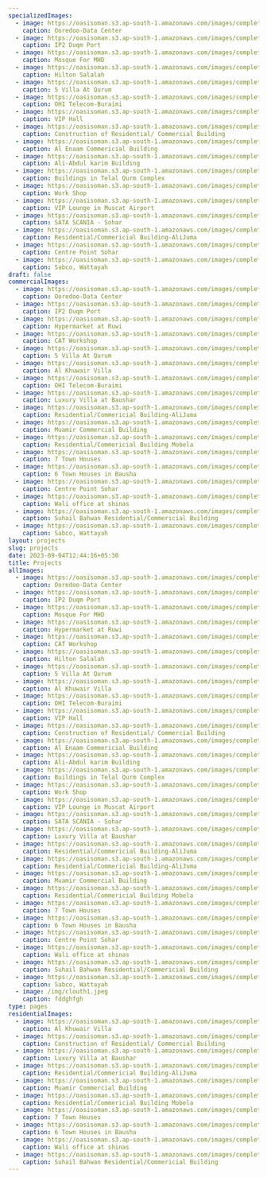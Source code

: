 ```yaml
---
specializedImages:
  - image: https://oasisoman.s3.ap-south-1.amazonaws.com/images/completed1.jpg
    caption: Ooredoo-Data Center
  - image: https://oasisoman.s3.ap-south-1.amazonaws.com/images/completed2.jpg
    caption: IP2 Duqm Port
  - image: https://oasisoman.s3.ap-south-1.amazonaws.com/images/completed3.jpeg
    caption: Mosque For MHD
  - image: https://oasisoman.s3.ap-south-1.amazonaws.com/images/completed6.jpg
    caption: Hilton Salalah
  - image: https://oasisoman.s3.ap-south-1.amazonaws.com/images/completed7.jpg
    caption: 5 Villa At Qurum
  - image: https://oasisoman.s3.ap-south-1.amazonaws.com/images/completed9.jpg
    caption: OHI Telecom-Buraimi
  - image: https://oasisoman.s3.ap-south-1.amazonaws.com/images/completed10.jpg
    caption: VIP Hall
  - image: https://oasisoman.s3.ap-south-1.amazonaws.com/images/completed11.jpg
    caption: Construction of Residential/ Commercial Building
  - image: https://oasisoman.s3.ap-south-1.amazonaws.com/images/completed12.jpg
    caption: Al Enaam Commericial Building
  - image: https://oasisoman.s3.ap-south-1.amazonaws.com/images/completed13.jpg
    caption: Ali-Abdul karim Building
  - image: https://oasisoman.s3.ap-south-1.amazonaws.com/images/completed14.jpg
    caption: Buildings in Telal Qurm Complex
  - image: https://oasisoman.s3.ap-south-1.amazonaws.com/images/completed15.jpg
    caption: Work Shop
  - image: https://oasisoman.s3.ap-south-1.amazonaws.com/images/completed16.jpg
    caption: VIP Lounge in Muscat Airport
  - image: https://oasisoman.s3.ap-south-1.amazonaws.com/images/completed17.jpg
    caption: SATA SCANIA - Sohar
  - image: https://oasisoman.s3.ap-south-1.amazonaws.com/images/completed20.jpg
    caption: Residential/Commericial Building-AliJuma
  - image: https://oasisoman.s3.ap-south-1.amazonaws.com/images/completed26.jpg
    caption: Centre Point Sohar
  - image: https://oasisoman.s3.ap-south-1.amazonaws.com/images/completed29.jpg
    caption: Sabco, Wattayah
draft: false
commercialImages:
  - image: https://oasisoman.s3.ap-south-1.amazonaws.com/images/completed1.jpg
    caption: Ooredoo-Data Center
  - image: https://oasisoman.s3.ap-south-1.amazonaws.com/images/completed2.jpg
    caption: IP2 Duqm Port
  - image: https://oasisoman.s3.ap-south-1.amazonaws.com/images/completed4.jpg
    caption: Hypermarket at Ruwi
  - image: https://oasisoman.s3.ap-south-1.amazonaws.com/images/completed5.jpg
    caption: CAT Workshop
  - image: https://oasisoman.s3.ap-south-1.amazonaws.com/images/completed7.jpg
    caption: 5 Villa At Qurum
  - image: https://oasisoman.s3.ap-south-1.amazonaws.com/images/completed8.jpg
    caption: Al Khuwair Villa
  - image: https://oasisoman.s3.ap-south-1.amazonaws.com/images/completed9.jpg
    caption: OHI Telecom-Buraimi
  - image: https://oasisoman.s3.ap-south-1.amazonaws.com/images/completed19.png
    caption: Luxury Villa at Baushar
  - image: https://oasisoman.s3.ap-south-1.amazonaws.com/images/completed20.jpg
    caption: Residential/Commericial Building-AliJuma
  - image: https://oasisoman.s3.ap-south-1.amazonaws.com/images/completed21.png
    caption: Muamir Commercial Building
  - image: https://oasisoman.s3.ap-south-1.amazonaws.com/images/completed23.jpg
    caption: Residential/Commericial Building Mobela
  - image: https://oasisoman.s3.ap-south-1.amazonaws.com/images/completed24.jpg
    caption: 7 Town Houses
  - image: https://oasisoman.s3.ap-south-1.amazonaws.com/images/completed25.jpg
    caption: 6 Town Houses in Bausha
  - image: https://oasisoman.s3.ap-south-1.amazonaws.com/images/completed26.jpg
    caption: Centre Point Sohar
  - image: https://oasisoman.s3.ap-south-1.amazonaws.com/images/completed27.jpg
    caption: Wali office at shinas
  - image: https://oasisoman.s3.ap-south-1.amazonaws.com/images/completed28.jpeg
    caption: Suhail Bahwan Residential/Commericial Building
  - image: https://oasisoman.s3.ap-south-1.amazonaws.com/images/completed29.jpg
    caption: Sabco, Wattayah
layout: projects
slug: projects
date: 2023-09-04T12:44:16+05:30
title: Projects
allImages:
  - image: https://oasisoman.s3.ap-south-1.amazonaws.com/images/completed1.jpg
    caption: Ooredoo-Data Center
  - image: https://oasisoman.s3.ap-south-1.amazonaws.com/images/completed2.jpg
    caption: IP2 Duqm Port
  - image: https://oasisoman.s3.ap-south-1.amazonaws.com/images/completed3.jpeg
    caption: Mosque For MHD
  - image: https://oasisoman.s3.ap-south-1.amazonaws.com/images/completed4.jpg
    caption: Hypermarket at Ruwi
  - image: https://oasisoman.s3.ap-south-1.amazonaws.com/images/completed5.jpg
    caption: CAT Workshop
  - image: https://oasisoman.s3.ap-south-1.amazonaws.com/images/completed6.jpg
    caption: Hilton Salalah
  - image: https://oasisoman.s3.ap-south-1.amazonaws.com/images/completed7.jpg
    caption: 5 Villa At Qurum
  - image: https://oasisoman.s3.ap-south-1.amazonaws.com/images/completed8.jpg
    caption: Al Khuwair Villa
  - image: https://oasisoman.s3.ap-south-1.amazonaws.com/images/completed9.jpg
    caption: OHI Telecom-Buraimi
  - image: https://oasisoman.s3.ap-south-1.amazonaws.com/images/completed10.jpg
    caption: VIP Hall
  - image: https://oasisoman.s3.ap-south-1.amazonaws.com/images/completed11.jpg
    caption: Construction of Residential/ Commercial Building
  - image: https://oasisoman.s3.ap-south-1.amazonaws.com/images/completed12.jpg
    caption: Al Enaam Commericial Building
  - image: https://oasisoman.s3.ap-south-1.amazonaws.com/images/completed13.jpg
    caption: Ali-Abdul karim Building
  - image: https://oasisoman.s3.ap-south-1.amazonaws.com/images/completed14.jpg
    caption: Buildings in Telal Qurm Complex
  - image: https://oasisoman.s3.ap-south-1.amazonaws.com/images/completed15.jpg
    caption: Work Shop
  - image: https://oasisoman.s3.ap-south-1.amazonaws.com/images/completed16.jpg
    caption: VIP Lounge in Muscat Airport
  - image: https://oasisoman.s3.ap-south-1.amazonaws.com/images/completed17.jpg
    caption: SATA SCANIA - Sohar
  - image: https://oasisoman.s3.ap-south-1.amazonaws.com/images/completed19.png
    caption: Luxury Villa at Baushar
  - image: https://oasisoman.s3.ap-south-1.amazonaws.com/images/completed20.jpg
    caption: Residential/Commericial Building-AliJuma
  - image: https://oasisoman.s3.ap-south-1.amazonaws.com/images/completed21.png
    caption: Residential/Commericial Building-AliJuma
  - image: https://oasisoman.s3.ap-south-1.amazonaws.com/images/completed22.jpg
    caption: Muamir Commercial Building
  - image: https://oasisoman.s3.ap-south-1.amazonaws.com/images/completed23.jpg
    caption: Residential/Commericial Building Mobela
  - image: https://oasisoman.s3.ap-south-1.amazonaws.com/images/completed24.jpg
    caption: 7 Town Houses
  - image: https://oasisoman.s3.ap-south-1.amazonaws.com/images/completed25.jpg
    caption: 6 Town Houses in Bausha
  - image: https://oasisoman.s3.ap-south-1.amazonaws.com/images/completed26.jpg
    caption: Centre Point Sohar
  - image: https://oasisoman.s3.ap-south-1.amazonaws.com/images/completed27.jpg
    caption: Wali office at shinas
  - image: https://oasisoman.s3.ap-south-1.amazonaws.com/images/completed28.jpeg
    caption: Suhail Bahwan Residential/Commericial Building
  - image: https://oasisoman.s3.ap-south-1.amazonaws.com/images/completed29.jpg
    caption: Sabco, Wattayah
  - image: /img/clouth1.jpeg
    caption: fddghfgh
type: pages
residentialImages:
  - image: https://oasisoman.s3.ap-south-1.amazonaws.com/images/completed8.jpg
    caption: Al Khuwair Villa
  - image: https://oasisoman.s3.ap-south-1.amazonaws.com/images/completed11.jpg
    caption: Construction of Residential/ Commercial Building
  - image: https://oasisoman.s3.ap-south-1.amazonaws.com/images/completed19.png
    caption: Luxury Villa at Baushar
  - image: https://oasisoman.s3.ap-south-1.amazonaws.com/images/completed20.jpg
    caption: Residential/Commericial Building-AliJuma
  - image: https://oasisoman.s3.ap-south-1.amazonaws.com/images/completed22.jpg
    caption: Muamir Commercial Building
  - image: https://oasisoman.s3.ap-south-1.amazonaws.com/images/completed23.jpg
    caption: Residential/Commericial Building Mobela
  - image: https://oasisoman.s3.ap-south-1.amazonaws.com/images/completed24.jpg
    caption: 7 Town Houses
  - image: https://oasisoman.s3.ap-south-1.amazonaws.com/images/completed25.jpg
    caption: 6 Town Houses in Bausha
  - image: https://oasisoman.s3.ap-south-1.amazonaws.com/images/completed27.jpg
    caption: Wali office at shinas
  - image: https://oasisoman.s3.ap-south-1.amazonaws.com/images/completed28.jpeg
    caption: Suhail Bahwan Residential/Commericial Building
---
```

